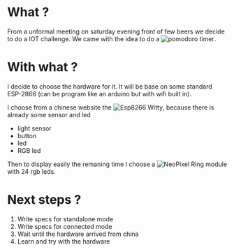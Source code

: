 # What ?

From a unformal meeting on saturday evening front of few beers we decide to do a IOT challenge. We came with the idea to do a ![pomodoro timer](https://en.wikipedia.org/wiki/Pomodoro_Technique).

# With what ?

I decide to choose the hardware for it. It will be base on some standard ESP-2866 (can be program like an arduino but with wifi built in).

I choose from a chinese website the ![Esp8266 Witty](http://www.schatenseite.de/wp-content/uploads/2016/04/160422_witty_cloud_01-1-350x271.jpg), because there is already some sensor and led
- light sensor
- button
- led
- RGB led

Then to display easily the remaning time I choose a ![NeoPixel Ring](http://a.pololu-files.com/picture/0J5446.600x480.jpg)  module with 24 rgb leds.

# Next steps ?


1. Write specs for standalone mode
2. Write specs for connected mode
3. Wait until the hardware arrived from china
4. Learn and try with the hardware

